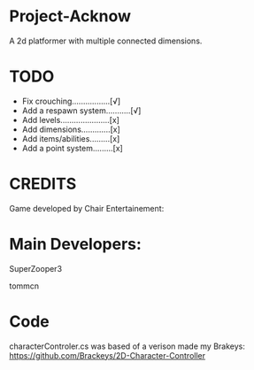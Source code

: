 # Project-Acknow

A 2d platformer with multiple connected dimensions.

# TODO
- Fix crouching.................[√]
- Add a respawn system...….....[√]
- Add levels......................[x]
- Add dimensions.............[x]
- Add items/abilities.........[x]
- Add a point system.........[x]
# CREDITS

Game developed by Chair Entertainement:

# Main Developers: 

SuperZooper3

tommcn


# Code

characterControler.cs was based of a verison made my Brakeys: https://github.com/Brackeys/2D-Character-Controller














